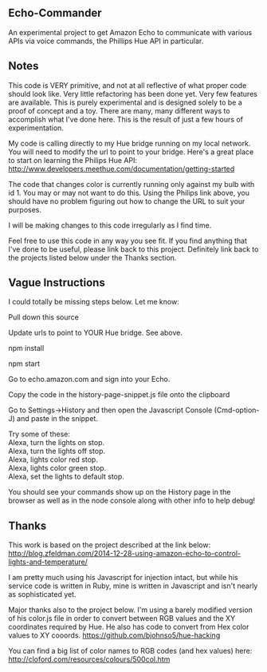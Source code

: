 ## Echo-Commander

An experimental project to get Amazon Echo to communicate with various APIs via voice commands, the Phillips Hue API in particular.

## Notes
This code is VERY primitive, and not at all reflective of what proper code should look like. Very little refactoring has been done yet. Very few features are available.
This is purely experimental and is designed solely to be a proof of concept and a toy.
There are many, many different ways to accomplish what I've done here. This is the result of just a few hours of experimentation.

My code is calling directly to my Hue bridge running on my local network. You will need to modify the url to point to your bridge.
Here's a great place to start on learning the Philips Hue API:
http://www.developers.meethue.com/documentation/getting-started

The code that changes color is currently running only against my bulb with id 1. You may or may not want to do this. Using the Philips link above, you should
have no problem figuring out how to change the URL to suit your purposes.

I will be making changes to this code irregularly as I find time.

Feel free to use this code in any way you see fit. If you find anything that I've done to be useful, please link back to this project.
Definitely link back to the projects listed below under the Thanks section.

## Vague Instructions

I could totally be missing steps below. Let me know:

Pull down this source

Update urls to point to YOUR Hue bridge. See above.

npm install

npm start

Go to echo.amazon.com and sign into your Echo.

Copy the code in the history-page-snippet.js file onto the clipboard

Go to Settings->History and then open the Javascript Console (Cmd-option-J) and paste in the snippet.

Try some of these:  
Alexa, turn the lights on stop.  
Alexa, turn the lights off stop.  
Alexa, lights color red stop.  
Alexa, lights color green stop.  
Alexa, set the lights to default stop.  

You should see your commands show up on the History page in the browser as well as in the node console along with other info to help debug!


## Thanks
This work is based on the project described at the link below:
http://blog.zfeldman.com/2014-12-28-using-amazon-echo-to-control-lights-and-temperature/

I am pretty much using his Javascript for injection intact, but while his service code is written in Ruby, mine is written in Javascript and isn't nearly as sophisticated yet.

Major thanks also to the project below. I'm using a barely modified version of his color.js file in order to convert between RGB values and the XY coordinates required by Hue.
He also has code to convert from Hex color values to XY cooords.
https://github.com/bjohnso5/hue-hacking

You can find a big list of color names to RGB codes (and hex values) here:  
http://cloford.com/resources/colours/500col.htm
